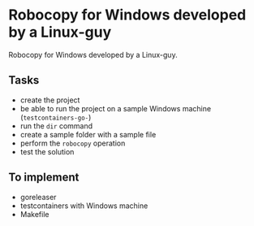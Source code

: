 # Robocopy for Windows developed by a Linux-guy

Robocopy for Windows developed by a Linux-guy.

## Tasks

- create the project
- be able to run the project on a sample Windows machine (`testcontainers-go-`)
- run the `dir` command
- create a sample folder with a sample file
- perform the `robocopy` operation
- test the solution

## To implement

- goreleaser
- testcontainers with Windows machine
- Makefile
